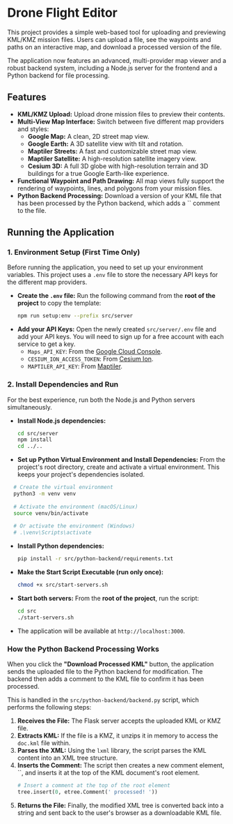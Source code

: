 # Drone Flight Editor

This project provides a simple web-based tool for uploading and previewing KML/KMZ mission files. Users can upload a file, see the waypoints and paths on an interactive map, and download a processed version of the file.

The application now features an advanced, multi-provider map viewer and a robust backend system, including a Node.js server for the frontend and a Python backend for file processing.

## Features

  * **KML/KMZ Upload:** Upload drone mission files to preview their contents.
  * **Multi-View Map Interface:** Switch between five different map providers and styles:
      * **Google Map:** A clean, 2D street map view.
      * **Google Earth:** A 3D satellite view with tilt and rotation.
      * **Maptiler Streets:** A fast and customizable street map view.
      * **Maptiler Satellite:** A high-resolution satellite imagery view.
      * **Cesium 3D:** A full 3D globe with high-resolution terrain and 3D buildings for a true Google Earth-like experience.
  * **Functional Waypoint and Path Drawing:** All map views fully support the rendering of waypoints, lines, and polygons from your mission files.
  * **Python Backend Processing:** Download a version of your KML file that has been processed by the Python backend, which adds a \`\` comment to the file.

## Running the Application

### 1\. Environment Setup (First Time Only)

Before running the application, you need to set up your environment variables. This project uses a `.env` file to store the necessary API keys for the different map providers.

  * **Create the `.env` file:**
    Run the following command from the **root of the project** to copy the template:
    ```bash
    npm run setup:env --prefix src/server
    ```
  * **Add your API Keys:**
    Open the newly created `src/server/.env` file and add your API keys. You will need to sign up for a free account with each service to get a key.
      * `Maps_API_KEY`: From the [Google Cloud Console](https://console.cloud.google.com/).
      * `CESIUM_ION_ACCESS_TOKEN`: From [Cesium Ion](https://ion.cesium.com/).
      * `MAPTILER_API_KEY`: From [Maptiler](https://www.maptiler.com/).

### 2\. Install Dependencies and Run

For the best experience, run both the Node.js and Python servers simultaneously.

  * **Install Node.js dependencies:**
    ```bash
    cd src/server
    npm install
    cd ../.. 
    ```
  * **Set up Python Virtual Environment and Install Dependencies:**
  From the project's root directory, create and activate a virtual environment. This keeps your project's dependencies isolated.

  ```bash
    # Create the virtual environment
    python3 -m venv venv
    
    # Activate the environment (macOS/Linux)
    source venv/bin/activate
    
    # Or activate the environment (Windows)
    # .\venv\Scripts\activate
  ```

  * **Install Python dependencies:**
    ```bash
    pip install -r src/python-backend/requirements.txt
    ```
  * **Make the Start Script Executable (run only once):**
    ```bash
    chmod +x src/start-servers.sh
    ```
  * **Start both servers:**
    From the **root of the project**, run the script:
    ```bash
    cd src
    ./start-servers.sh
    ```
  * The application will be available at `http://localhost:3000`.

### How the Python Backend Processing Works

When you click the **"Download Processed KML"** button, the application sends the uploaded file to the Python backend for modification. The backend then adds a comment to the KML file to confirm it has been processed.

This is handled in the `src/python-backend/backend.py` script, which performs the following steps:

1.  **Receives the File:** The Flask server accepts the uploaded KML or KMZ file.
2.  **Extracts KML:** If the file is a KMZ, it unzips it in memory to access the `doc.kml` file within.
3.  **Parses the XML:** Using the `lxml` library, the script parses the KML content into an XML tree structure.
4.  **Inserts the Comment:** The script then creates a new comment element, \`\`, and inserts it at the top of the KML document's root element.
    ```python
    # Insert a comment at the top of the root element
    tree.insert(0, etree.Comment(' processed! '))
    ```
5.  **Returns the File:** Finally, the modified XML tree is converted back into a string and sent back to the user's browser as a downloadable KML file.